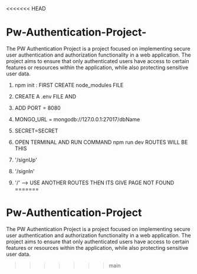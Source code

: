 <<<<<<< HEAD
# Pw-Authentication-Project-
The PW Authentication Project is a project focused on implementing secure user authentication and authorization functionality in a web application. The project aims to ensure that only authenticated users have access to certain features or resources within the application, while also protecting sensitive user data.


1. npm init : FIRST CREATE node_modules FILE

2. CREATE A .env FILE AND

1. ADD PORT = 8080
2. MONGO_URL = mongodb://127.0.0.1:27017/dbName
3. SECRET=SECRET

4. OPEN TERMINAL AND RUN COMMAND npm run dev
ROUTES WILL BE THIS

1. '/signUp'
2. '/signIn'
3. '/'
--> USE ANOTHER ROUTES THEN ITS GIVE PAGE NOT FOUND
=======
# Pw-Authentication-Project
 The PW Authentication Project is a project focused on implementing secure user authentication and authorization functionality in a web application. The project aims to ensure that only authenticated users have access to certain features or resources within the application, while also protecting sensitive user data.
>>>>>>> main
